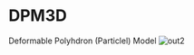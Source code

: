 # DPM3D
Deformable Polyhdron (Particlel) Model
![out2](https://user-images.githubusercontent.com/68864205/168336843-1e911127-4ea5-4373-b9e2-5cf8a6d9f2cf.gif)
